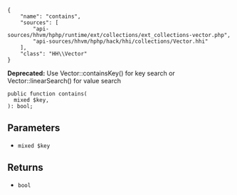 ``` yamlmeta
{
    "name": "contains",
    "sources": [
        "api-sources/hhvm/hphp/runtime/ext/collections/ext_collections-vector.php",
        "api-sources/hhvm/hphp/hack/hhi/collections/Vector.hhi"
    ],
    "class": "HH\\Vector"
}
```




**Deprecated:** Use Vector::containsKey() for key search or Vector::linearSearch() for value search




``` Hack
public function contains(
  mixed $key,
): bool;
```




## Parameters




+ ` mixed $key `




## Returns




* ` bool `
<!-- HHAPIDOC -->
